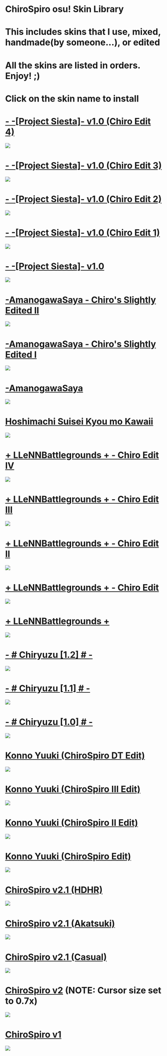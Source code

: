 # ChiroSpiro osu! Skin Library
# This includes skins that I use, mixed, handmade(by someone...), or edited
# All the skins are listed in orders. Enjoy! ;)
# Click on the skin name to install
# [- -[Project Siesta]- v1.0 (Chiro Edit 4)](https://drive.google.com/file/d/1pVMBEKixeKuuQeFSxM11GCp9yKzY22oj/view?usp=sharing)
![](https://cdn.discordapp.com/attachments/638321811179962395/901062049457639454/screenshot2300.jpg)

# [- -[Project Siesta]- v1.0 (Chiro Edit 3)](https://drive.google.com/file/d/1CkD25OCCA_0JMEQmXYtAbW9Nz1RvOJ_l/view?usp=sharing)
![](https://cdn.discordapp.com/attachments/638321811179962395/901062044554498098/screenshot2299.jpg)

# [- -[Project Siesta]- v1.0 (Chiro Edit 2)](https://drive.google.com/file/d/1EkiB7-V9Esr6I5pybnEmxPj1uNjRrPnH/view?usp=sharing)
![](https://cdn.discordapp.com/attachments/638321811179962395/901062045028474880/screenshot2298.jpg)

# [- -[Project Siesta]- v1.0 (Chiro Edit 1)](https://drive.google.com/file/d/1AO70nfItrTFLtI-r_u4vqsX1PG3EX0VN/view?usp=sharing)
![](https://cdn.discordapp.com/attachments/638321811179962395/901062041241010206/screenshot2297.jpg)

# [- -[Project Siesta]- v1.0](https://www.reddit.com/r/OsuSkins/comments/ozlfq3/the_detective_is_already_dead_project_siesta_169/)
![](https://i.imgur.com/rK5dyI6.png)

# [-AmanogawaSaya - Chiro's Slightly Edited II](https://drive.google.com/file/d/1P3_0dSpAGETNzZxMGWG8qPpsBGeHC4Qd/view?usp=sharing)
![](https://cdn.discordapp.com/attachments/638321811179962395/853177141462302730/screenshot2176.jpg)

# [-AmanogawaSaya - Chiro's Slightly Edited I](https://drive.google.com/file/d/1Bu7v0jAjLpmhHS7pr8oncTeS-dSfe_ee/view?usp=sharing)
![](https://cdn.discordapp.com/attachments/638321811179962395/853178762078060554/screenshot2177.jpg)

# [-AmanogawaSaya](https://drive.google.com/open?id=1ISRJna3rHmjDRy__ACzwYn6ZdLlQjNKm)
![](https://skins.osuck.net/uploads/posts/2019-11/1574403471_screenshot7093.jpg)

# [Hoshimachi Suisei Kyou mo Kawaii](https://drive.google.com/file/d/1WNy4Gfghj3ZNGSdngv6chELNUZSKEDj9/view?usp=sharing)
![](https://skins.osuck.net/uploads/posts/2021-03/1617163797_screenshot9857.jpg)

# [+ LLeNNBattlegrounds + - Chiro Edit IV](https://drive.google.com/file/d/1ypyHevG0F-IBrt415lcsVPnqEvWX-oED/view?usp=sharing)
![](https://cdn.discordapp.com/attachments/638321811179962395/844788979895369739/screenshot2159.jpg)

# [+ LLeNNBattlegrounds + - Chiro Edit III](https://drive.google.com/file/d/11SvyzYKcZjELMNYVinvlk-ZVyqSdzEAM/view?usp=sharing)
![](https://cdn.discordapp.com/attachments/638321811179962395/752156487387709510/LLENN_Chiro_Edit_III.jpg)

# [+ LLeNNBattlegrounds + - Chiro Edit II](https://drive.google.com/file/d/1Auxdir2tA5voWDH97hi-a-h20hoskIZp/view?usp=sharing)
![](https://cdn.discordapp.com/attachments/638321811179962395/752156486020628490/LLENN_Chiro_Edit_II.jpg)

# [+ LLeNNBattlegrounds + - Chiro Edit](https://drive.google.com/file/d/15EPXL1dMnn9qW56WKpNASEsFap15aNl9/view?usp=sharing)
![](https://cdn.discordapp.com/attachments/638321811179962395/752156477795467264/LLENN_Chiro_Edit.jpg)

# [+ LLeNNBattlegrounds +](https://drive.google.com/file/d/1zt4h0Alt6-qF60jilVE5kTn5Scw0ZIYM/view?usp=sharing)
![](https://cdn.discordapp.com/attachments/638321811179962395/752156478059577405/LLENN_Vanilla.jpg)

# [-     # Chiryuzu [1.2] #     -](https://drive.google.com/file/d/1Fz2ArrvSwASRmrfpcR_QW6x5eqdA00Ip/view?usp=sharing)
![](https://cdn.discordapp.com/attachments/638321811179962395/752156484841898024/ChiRyuZU_1.2.jpg)

# [-     # Chiryuzu [1.1] #     -](https://drive.google.com/file/d/1Qbe5NVtfVOt_OZAtLeQ8vtFCCdudxyg2/view?usp=sharing)
![](https://cdn.discordapp.com/attachments/638321811179962395/752156482966913024/ChiRyuZU_1.1.jpg)

# [-     # Chiryuzu [1.0] #     -](https://drive.google.com/file/d/1cmQyr_9nievfhOgGaEJ-m4HxpaH033YJ/view?usp=sharing)
![](https://cdn.discordapp.com/attachments/638321811179962395/735861003845238885/screenshot1852.jpg)

# [Konno Yuuki (ChiroSpiro DT Edit)](https://drive.google.com/file/d/1sXn4_b0IDqfM7WnI_IY2Hui1rUQHqI6k/view?usp=sharing)
![](https://cdn.discordapp.com/attachments/638321811179962395/752156479901139024/Yuuki_Chiro_DT_Edit.jpg)

# [Konno Yuuki (ChiroSpiro III Edit)](https://drive.google.com/file/d/1r_dwcRR3AbZHj3lvnl9vT7Nm6fhVVqP-/view?usp=sharing)
![](https://cdn.discordapp.com/attachments/638321811179962395/752156481222082650/Yuuki_Chiro_Edit_III.jpg)

# [Konno Yuuki (ChiroSpiro II Edit)](https://drive.google.com/file/d/1CBy7dXIvEBpZ-hxlC1lYvXAxo1yff6YW/view?usp=sharing)
![](https://cdn.discordapp.com/attachments/638321811179962395/734335392593215631/screenshot1823.jpg)

# [Konno Yuuki (ChiroSpiro Edit)](https://drive.google.com/open?id=1TglfuURS4VvbvS9C_Y6gz2bhhUq-K8WE)
![](https://i.imgur.com/6ZQJkUT.jpg)

# [ChiroSpiro v2.1 (HDHR)](https://yurikiosu.s-ul.eu/0qQ18Kv0)
![](https://i.imgur.com/4VYUyBb.jpg)
 
# [ChiroSpiro v2.1 (Akatsuki)](https://yurikiosu.s-ul.eu/AKzMsrz7)
![](https://i.imgur.com/ui7gSr6.jpg)

# [ChiroSpiro v2.1 (Casual)](https://yurikiosu.s-ul.eu/N4o8tini)
![](https://i.imgur.com/3F70Udm.jpg)

# [ChiroSpiro v2](https://yurikiosu.s-ul.eu/GSF0qZrf) (NOTE: Cursor size set to 0.7x)
![](https://i.imgur.com/fOqrO75.jpg)

# [ChiroSpiro v1](https://yurikiosu.s-ul.eu/HCLCFmLv)
![](https://i.imgur.com/y80rp6u.jpg)
